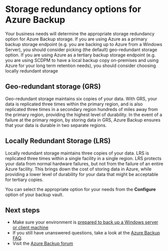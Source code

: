 <properties
	pageTitle="Determine Azure Backup storage redundancy options | Microsoft Azure"
	description="Understand the difference between geo redundant storage and locally redundant storage to determine your Azure Backup storage redundancy option."
	services="backup"
	documentationCenter=""
	authors="Jim-Parker"
	manager="jwhit"
	editor=""/>

<tags
	ms.service="backup"
	ms.workload="storage-backup-recovery"
	ms.tgt_pltfrm="na"
	ms.devlang="na"
	ms.topic="article"
	ms.date="02/05/2016"
	ms.author="jimpark; markgal"/>


# Storage redundancy options for Azure Backup

Your business needs will determine the appropriate storage redundancy option for Azure Backup storage. If you are using Azure as a primary backup storage endpoint (e.g. you are backing up to Azure from a Windows Server), you should consider picking (the default) geo-redundant storage option. If you are using Azure as a tertiary backup storage endpoint (e.g. you are using SCDPM to have a local backup copy on-premises and using Azure for your long term retention needs), you should consider choosing locally redundant storage

## Geo-redundant storage (GRS)

Geo-redundant storage maintains six copies of your data. With GRS, your data is replicated three times within the primary region, and is also replicated three times in a secondary region hundreds of miles away from the primary region, providing the highest level of durability. In the event of a failure at the primary region, by storing data in GRS, Azure Backup ensures that your data is durable in two separate regions.

## Locally Redundant Storage (LRS)

Locally redundant storage maintains three copies of your data. LRS is replicated three times within a single facility in a single region. LRS protects your data from normal hardware failures, but not from the failure of an entire Azure facility. This brings down the cost of storing data in Azure, while providing a lower level of durability for your data that might be acceptable for tertiary copies.

You can select the appropriate option for your needs from the **Configure** option of your backup vault.

## Next steps

- Make sure your environment is [prepared to back up a Windows server or client machine](backup-configure-vault.md)
- If you still have unanswered questions, take a look at the [Azure Backup FAQ](backup-azure-backup-faq.md).
- Visit the [Azure Backup forum](http://go.microsoft.com/fwlink/p/?LinkId=290933)
